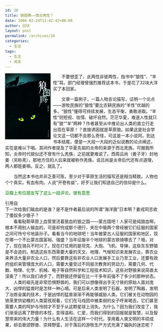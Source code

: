 ```yaml
---
id: 26
title: 狼图腾——惟论两性？
date: 2006-02-24T12:42:42+00:00
author: 愆伏
layout: post
permalink: /archives/26
categories:
  - 生活
tags:
  - 生活
  - 阅读
---
```

<a href="/wp-content/uploads/200602/25_161112_s1466042.jpg" target="_blank"><img src="/wp-content/uploads/200602/25_161112_s1466042.jpg" style="float: left;display:inline;margin-right:8px" /></a>　　不要想歪了，此两性非彼两性，指书中“狼性”、“羊性”耳。部门经理曾强烈推荐这本书，于是花了32块大洋买了本回家。
  
　　文章一篇例子，一篇人物言论描写，证明一个论点——游牧民族的“狼性”要比农耕民族的“羊性”优越的多。“狼性”懂得可持续发展，生态平衡，勇敢进取。“羊性”则短视、怯懦、破坏自然。茫茫华夏，难道人性就只有“狼”“羊”两种？作者甚至从中推论出人类的直立行走出现在草原！？直接诱因就是草原狼。如果这是社会学论文这一切都不会那么奇怪，可这是一本小说阿。到达书本结尾，便是一大段一大段的近似说教的论点阐述，实在是难以下咽。其间作者提及了华夏先祖的炎帝的来源于西北羌族。可据我所知，炎帝时代貌似还不曾有什么羌族，之前就更难说了。西周吕尚（姜子牙）封地姜（另称羌），那地方住的人后来就被称作<!--more-->羌族。说吕尚是炎帝后代还有点道理，两人都姓姜嘛。反之，就乱了。


  
　　当然这本书也并非乏善可陈，至少对于草原生活的描写还是相当精致。人物也个个真实，有血有肉。人说“开卷有益”，好歹让我们知道自己的信仰是什么。

<span style="color:Green">豆瓣上有位朋友写了这么一段评论，很有意思</span>

<div class="quote">
  <div class="quote-title">
    引用自 <u></u>
  </div>
  
  <div class="quote-content">
    下一次给我们输血的是谁？是不是作者最后说的所谓“海洋狼”日本啊？姜戎同志收了倭奴多少银子？<br /> 　　看看鞑靼草原上血管里流着狼血的狼之国——蒙古国吧！人家可是纯狼血啊，根本不用别人输血的，可是却穷成那个德行，夹在中俄两个曾经被它们征服的国家之间可怜兮兮地装孙子。看看当今的地球吧！当年被蒙古人征服的国家和地区，现在哪一个不比蒙古国富裕、强盛？当年征服半个地球的蒙古铁骑哪去了？哦，对了，现在骑兵不时兴了。现在打仗用的是坦克、大炮、飞机、导弹，这些东东野狼是不会造的。制造这些东西需要大量的天文、地理、气候知识来发展农业，靠农业来养活大量非农业人口，然后要靠这些非农业人口发展手工业乃至工业，还要有政府组织来管理庞大的人口，需要大量受过不同层次教育的劳动力，需要几何、代数、物理、化学、机械、电子等自然科学和工程技术知识，这些对野狼来说简直太深奥了！所以我们进步了，而野狼还停留在比一千多年前强不了多少的那种状态。<br /> 　　人类的祖先是非常恐惧野兽的，我们可以想像得出手无寸铁的原始人面对庞大、凶悍的猛兽时是怎样一种心境。可是后来人类发明了石器，发明了陶器，发明了冶炼金属的技术，于是凶悍的猛兽渐渐不再能够威胁人类。它们被关在动物园的铁笼里供幼稚的人类婴孩观看，它们在马戏团中被柔弱的女子呼来喝去，它们甚至需要人类的呵护与怜悯才不至于从这颗星球上消失。为什么？因为我们改变了，我们渐渐远离了野兽的本性，变得温和、仁爱，而我们得到的回报就是智慧，以及智慧带来的伟大力量！为什么有人生活在这样一个时代，享用着人类文明的丰硕成果，却去歌颂野兽、崇拜野蛮，对于落后的游牧生产方式充满了偏执的迷恋呢？
  </div>
</div>